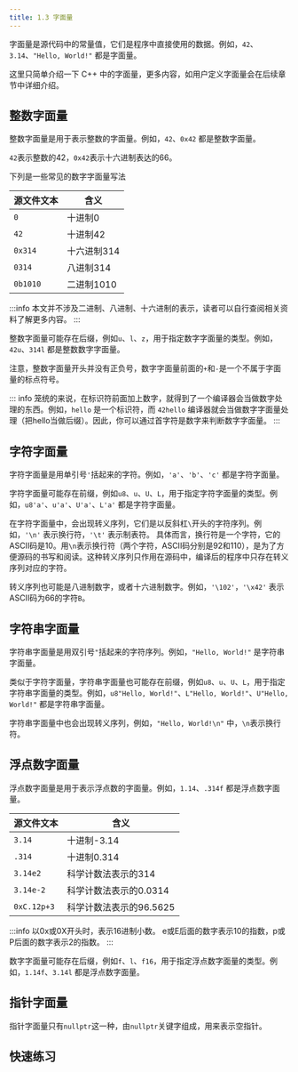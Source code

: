 ```yaml
---
title: 1.3 字面量
---
```


字面量是源代码中的常量值，它们是程序中直接使用的数据。例如，`42`、`3.14`、`"Hello, World!"` 都是字面量。

这里只简单介绍一下 C++ 中的字面量，更多内容，如用户定义字面量会在后续章节中详细介绍。

## 整数字面量

整数字面量是用于表示整数的字面量。例如，`42`、`0x42` 都是整数字面量。

`42`表示整数的42，`0x42`表示十六进制表达的66。

下列是一些常见的数字字面量写法

| 源文件文本 | 含义        |
| ---------- | ----------- |
| `0`        | 十进制0     |
| `42`       | 十进制42    |
| `0x314`    | 十六进制314 |
| `0314`     | 八进制314   |
| `0b1010`   | 二进制1010  |

:::info
本文并不涉及二进制、八进制、十六进制的表示，读者可以自行查阅相关资料了解更多内容。
<DecOctHex />
:::

整数字面量可能存在后缀，例如`u`、`l`、`z`，用于指定数字字面量的类型。例如，`42u`、`314l` 都是整数数字字面量。 

注意，整数字面量开头并没有正负号，数字字面量前面的`+`和`-`是一个不属于字面量的标点符号。

::: info
笼统的来说，在标识符前面加上数字，就得到了一个编译器会当做数字处理的东西。例如，`hello` 是一个标识符，而 `42hello` 编译器就会当做数字字面量处理（把hello当做后缀）。因此，你可以通过首字符是数字来判断数字字面量。
:::

## 字符字面量

字符字面量是用单引号`'`括起来的字符。例如，`'a'`、`'b'`、`'c'` 都是字符字面量。

字符字面量可能存在前缀，例如`u8`、`u`、`U`、`L`，用于指定字符字面量的类型。例如，`u8'a'`、`u'a'`、`U'a'`、`L'a'` 都是字符字面量。

在字符字面量中，会出现转义序列，它们是以反斜杠`\`开头的字符序列。例如，`'\n'` 表示换行符，`'\t'` 表示制表符。
具体而言，换行符是一个字符，它的ASCII码是10。用`\n`表示换行符（两个字符，ASCII码分别是92和110），是为了方便源码的书写和阅读。这种转义序列只作用在源码中，编译后的程序中只存在转义序列对应的字符。

转义序列也可能是八进制数字，或者十六进制数字。例如，`'\102'`，`'\x42'` 表示ASCII码为66的字符`B`。

## 字符串字面量

字符串字面量是用双引号`"`括起来的字符序列。例如，`"Hello, World!"` 是字符串字面量。

类似于字符字面量，字符串字面量也可能存在前缀，例如`u8`、`u`、`U`、`L`，用于指定字符串字面量的类型。例如，`u8"Hello, World!"`、`L"Hello, World!"`、`U"Hello, World!"` 都是字符串字面量。

字符串字面量中也会出现转义序列，例如，`"Hello, World!\n"` 中，`\n`表示换行符。

## 浮点数字面量

浮点数字面量是用于表示浮点数的字面量。例如，`1.14`、`.314f` 都是浮点数字面量。


| 源文件文本  | 含义                    |
| ----------- | ----------------------- |
| `3.14`      | 十进制-3.14             |
| `.314`      | 十进制0.314             |
| `3.14e2`    | 科学计数法表示的314     |
| `3.14e-2`   | 科学计数法表示的0.0314  |
| `0xC.12p+3` | 科学计数法表示的96.5625 |

:::info
以0x或0X开头时，表示16进制小数。
e或E后面的数字表示10的指数，p或P后面的数字表示2的指数。
:::

数字字面量可能存在后缀，例如`f`、`l`、`f16`，用于指定浮点数字面量的类型。例如，`1.14f`、`3.14l` 都是浮点数字面量。

## 指针字面量

指针字面量只有`nullptr`这一种，由`nullptr`关键字组成，用来表示空指针。


## 快速练习

<Choices 
    :questions="[
        {
            text: '下列哪些是字符字面量？',
            options: ['\'a\'', '\'Hello, World!\'', '\'42\'', '\'x42\'', '\'042\'', '\'&#92;&#92;x42\''],
            answers: ['\'a\'', '\'&#92;&#92;x42\'']
        },
        {
            text: '下列哪些是字符串字面量？',
            options: ['a', '\'Hello, World!\'', '42', '\'x42\'', '\'042\''],
            answers: ['\'a\'']
        }
    ]"/>